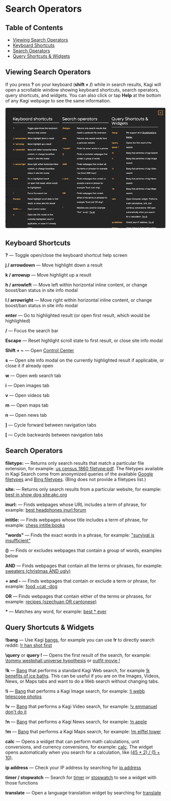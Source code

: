 # Search Operators

## Table of Contents

- [Viewing Search Operators](#viewing-search-operators)
- [Keyboard Shortcuts](#keyboard-shortcuts)
- [Search Operators](#search-operators-1)
- [Query Shortcuts & Widgets](#query-shortcuts--widgets)

## Viewing Search Operators

If you press **?** on your keyboard (**shift + /**) while in search results, Kagi will open a scrollable window showing keyboard shortcuts, search operators, query shortcuts, and widgets. You can also click or tap **Help** at the bottom of any Kagi webpage to see the same information.

<img src="media/search_operators.jpeg" width="675" alt="Search Operators">

## Keyboard Shortcuts

**?** — Toggle open/close the keyboard shortcut help screen

**j / arrowdown** — Move highlight down a result

**k / arrowup** — Move highlight up a result

**h / arrowleft** — Move left within horizontal inline content, or change boost/ban status in site info modal

**l / arrowright** — Move right within horizontal inline content, or change boost/ban status in site info modal

**enter** — Go to highlighted result (or open first result, which would be highlighted)

**/** — Focus the search bar

**Escape** — Reset highlight scroll state to first result, or close site info modal

**Shift + \~** — Open [Control Center](../getting-started/control-center.md)

**s** — Open site info modal on the currently highlighted result if applicable, or close it if already open

**w** — Open web search tab

**i** — Open images tab

**v** — Open videos tab

**m** — Open maps tab

**n** — Open news tab

**]** — Cycle forward between navigation tabs

**[** — Cycle backwards between navigation tabs

## Search Operators

**filetype:** — Returns only search results that match a particular file extension, for example: [us census 1860 filetype:pdf](https://kagi.com/search?q=us+census+1860+filetype%3Apdf). The filetypes available in Kagi Search come from anonymized queries of the available [Google filetypes](https://developers.google.com/search/docs/crawling-indexing/indexable-file-types) and [Bing filetypes](https://blogs.bing.com/webmaster/2012/10/19/advanced-query-operators-filetype-ext-understanding-the-differences/). (Bing does not provide a filetypes list.)

**site:** — Returns only search results from a particular website, for example: [best in show dog site:akc.org](https://kagi.com/search?q=best+in+show+dog+site%3Aakc.org)

**inurl:** — Finds webpages whose URL includes a term of phrase, for example: [best headphones inurl:forum](https://kagi.com/search?q=best+headphones+inurl%3Aforum)

**intitle:** — Finds webpages whose title includes a term of phrase, for example: [chess intitle:books](https://kagi.com/search?q=chess+intitle%3Abooks)

**"words"** — Finds the exact words in a phrase, for example: ["survival is insufficient"](https://kagi.com/search?q=%22survival+is+insufficient%22)

**()** — Finds or excludes webpages that contain a group of words, examples below

**AND** — Finds webpages that contain all the terms or phrases, for example: [sweaters (christmas AND ugly)](https://kagi.com/search?q=sweaters+%28christmas+AND+ugly%29)

**+ and -**  — Finds webpages that contain or exclude a term or phrase, for example: [food +cat -dog](https://kagi.com/search?q=food+%2Bcat+-dog)

**OR** — Finds webpages that contain either of the terms or phrases, for example: [recipes (szechuan OR cantonese)](https://kagi.com/search?q=recipes+%28szechuan+OR+cantonese%29)

<b>\*</b> — Matches any word, for example: [best * ever](https://kagi.com/search?q=best+*+ever)

## Query Shortcuts & Widgets

**!bang** — Use Kagi [bangs](bangs.md), for example you can use **!r** to directly search reddit: [!r han shot first](https://kagi.com/search?q=!r%20han%20shot%20first)

**\query** or **query !** — Opens the first result of the search, for example: [\tommy westphall universe hypothesis](https://kagi.com/search?q=%5Ctommy%20westphall%20universe%20hypothesis) or [outfit movie !](https://kagi.com/search?q=outfit%20movie%20!)

**!k** — [Bang](bangs.md) that performs a standard Kagi Web search, for example [!k benefits of ice baths](https://kagi.com/search?q=!k%20benefits%20of%20ice%20baths). This can be useful if you are on the Images, Videos, News, or Maps tabs and want to do a Web search without changing tabs.

**!i** — [Bang](bangs.md) that performs a Kagi Image search, for example: [!i webb telescope photos](https://kagi.com/search?q=!i%20webb%20telescope%20photos)

**!v** — [Bang](bangs.md) that performs a Kagi Video search, for example: [!v emmanuel don't do it](https://kagi.com/search?q=!v%20emmanuel+don%27t+do+it)

**!n** — [Bang](bangs.md) that performs a Kagi News search, for example: [!n apple](https://kagi.com/search?q=!n%20apple)

**!m** — [Bang](bangs.md) that performs a Kagi Maps search, for example: [!m eiffel tower](https://kagi.com/search?q=!m%20eiffel%20tower)

**calc** — Opens a widget that can perform math calculations, unit conversions, and currency conversions, for example: [calc](https://kagi.com/search?q=calc). The widget opens automatically when you search for a calculation, like [(45 * 2) / (5 + 10)](https://kagi.com/search?q=%2845+*+2%29+%2F+%285+%2B+10%29).

**ip address** — Check your IP address by searching for [ip address](https://kagi.com/search?q=ip%20address)

**timer / stopwatch** — Search for [timer](https://kagi.com/search?q=timer) or [stopwatch](https://kagi.com/search?q=stopwatch) to see a widget with those functions

**translate** — Open a language translation widget by searching for [translate](https://kagi.com/search?q=translate)
